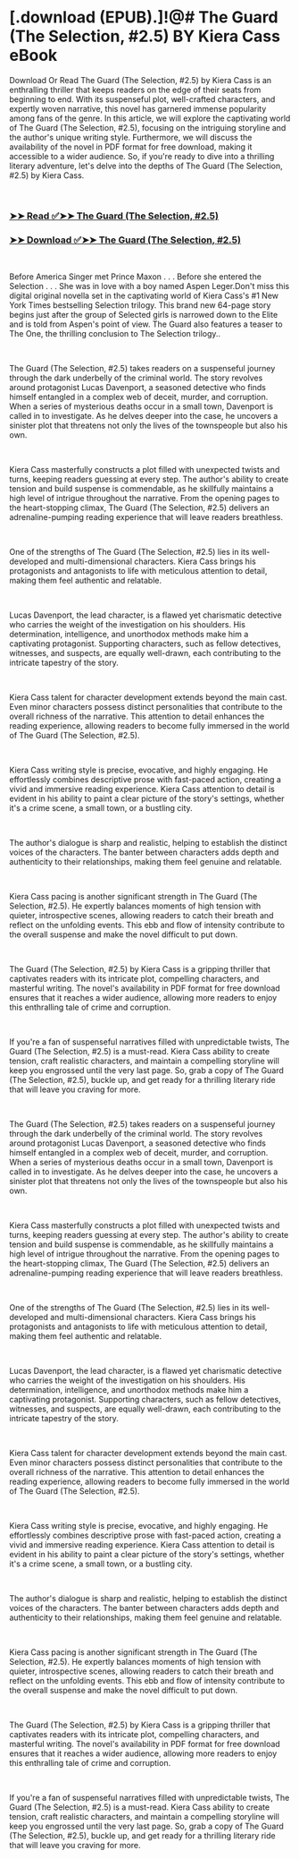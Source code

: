 # [.download (EPUB).]!@# The Guard (The Selection, #2.5) BY Kiera Cass eBook

<p>Download Or Read The Guard (The Selection, #2.5) by Kiera Cass is an enthralling thriller that keeps readers on the edge of their seats from beginning to end. With its suspenseful plot, well-crafted characters, and expertly woven narrative, this novel has garnered immense popularity among fans of the genre. In this article, we will explore the captivating world of The Guard (The Selection, #2.5), focusing on the intriguing storyline and the author's unique writing style. Furthermore, we will discuss the availability of the novel in PDF format for free download, making it accessible to a wider audience. So, if you're ready to dive into a thrilling literary adventure, let's delve into the depths of The Guard (The Selection, #2.5) by Kiera Cass.</p>
<p>&nbsp;</p>

### [➤➤ Read ✅➤➤ The Guard (The Selection, #2.5)](https://realpdfbooksdrive.blogspot.com/id/18170039)

### [➤➤ Download ✅➤➤ The Guard (The Selection, #2.5)](https://realpdfbooksdrive.blogspot.com/id/18170039)

<p>&nbsp;</p>
<p>Before America Singer met Prince Maxon . . . Before she entered the Selection . . . She was in love with a boy named Aspen Leger.Don't miss this digital original novella set in the captivating world of Kiera Cass's #1 New York Times bestselling Selection trilogy. This brand new 64-page story begins just after the group of Selected girls is narrowed down to the Elite and is told from Aspen's point of view. The Guard also features a teaser to The One, the thrilling conclusion to The Selection trilogy..</p>
<p>&nbsp;</p>
<p>The Guard (The Selection, #2.5) takes readers on a suspenseful journey through the dark underbelly of the criminal world. The story revolves around protagonist Lucas Davenport, a seasoned detective who finds himself entangled in a complex web of deceit, murder, and corruption. When a series of mysterious deaths occur in a small town, Davenport is called in to investigate. As he delves deeper into the case, he uncovers a sinister plot that threatens not only the lives of the townspeople but also his own.</p>
<p>&nbsp;</p>
<p>Kiera Cass masterfully constructs a plot filled with unexpected twists and turns, keeping readers guessing at every step. The author's ability to create tension and build suspense is commendable, as he skillfully maintains a high level of intrigue throughout the narrative. From the opening pages to the heart-stopping climax, The Guard (The Selection, #2.5) delivers an adrenaline-pumping reading experience that will leave readers breathless.</p>
<p>&nbsp;</p>
<p>One of the strengths of The Guard (The Selection, #2.5) lies in its well-developed and multi-dimensional characters. Kiera Cass brings his protagonists and antagonists to life with meticulous attention to detail, making them feel authentic and relatable.</p>
<p>&nbsp;</p>
<p>Lucas Davenport, the lead character, is a flawed yet charismatic detective who carries the weight of the investigation on his shoulders. His determination, intelligence, and unorthodox methods make him a captivating protagonist. Supporting characters, such as fellow detectives, witnesses, and suspects, are equally well-drawn, each contributing to the intricate tapestry of the story.</p>
<p>&nbsp;</p>
<p>Kiera Cass talent for character development extends beyond the main cast. Even minor characters possess distinct personalities that contribute to the overall richness of the narrative. This attention to detail enhances the reading experience, allowing readers to become fully immersed in the world of The Guard (The Selection, #2.5).</p>
<p>&nbsp;</p>
<p>Kiera Cass writing style is precise, evocative, and highly engaging. He effortlessly combines descriptive prose with fast-paced action, creating a vivid and immersive reading experience. Kiera Cass attention to detail is evident in his ability to paint a clear picture of the story's settings, whether it's a crime scene, a small town, or a bustling city.</p>
<p>&nbsp;</p>
<p>The author's dialogue is sharp and realistic, helping to establish the distinct voices of the characters. The banter between characters adds depth and authenticity to their relationships, making them feel genuine and relatable.</p>
<p>&nbsp;</p>
<p>Kiera Cass pacing is another significant strength in The Guard (The Selection, #2.5). He expertly balances moments of high tension with quieter, introspective scenes, allowing readers to catch their breath and reflect on the unfolding events. This ebb and flow of intensity contribute to the overall suspense and make the novel difficult to put down.</p>
<p>&nbsp;</p>
<p>The Guard (The Selection, #2.5) by Kiera Cass is a gripping thriller that captivates readers with its intricate plot, compelling characters, and masterful writing. The novel's availability in PDF format for free download ensures that it reaches a wider audience, allowing more readers to enjoy this enthralling tale of crime and corruption.</p>
<p>&nbsp;</p>
<p>If you're a fan of suspenseful narratives filled with unpredictable twists, The Guard (The Selection, #2.5) is a must-read. Kiera Cass ability to create tension, craft realistic characters, and maintain a compelling storyline will keep you engrossed until the very last page. So, grab a copy of The Guard (The Selection, #2.5), buckle up, and get ready for a thrilling literary ride that will leave you craving for more.</p>
<p>&nbsp;</p>
<p>The Guard (The Selection, #2.5) takes readers on a suspenseful journey through the dark underbelly of the criminal world. The story revolves around protagonist Lucas Davenport, a seasoned detective who finds himself entangled in a complex web of deceit, murder, and corruption. When a series of mysterious deaths occur in a small town, Davenport is called in to investigate. As he delves deeper into the case, he uncovers a sinister plot that threatens not only the lives of the townspeople but also his own.</p>
<p>&nbsp;</p>
<p>Kiera Cass masterfully constructs a plot filled with unexpected twists and turns, keeping readers guessing at every step. The author's ability to create tension and build suspense is commendable, as he skillfully maintains a high level of intrigue throughout the narrative. From the opening pages to the heart-stopping climax, The Guard (The Selection, #2.5) delivers an adrenaline-pumping reading experience that will leave readers breathless.</p>
<p>&nbsp;</p>
<p>One of the strengths of The Guard (The Selection, #2.5) lies in its well-developed and multi-dimensional characters. Kiera Cass brings his protagonists and antagonists to life with meticulous attention to detail, making them feel authentic and relatable.</p>
<p>&nbsp;</p>
<p>Lucas Davenport, the lead character, is a flawed yet charismatic detective who carries the weight of the investigation on his shoulders. His determination, intelligence, and unorthodox methods make him a captivating protagonist. Supporting characters, such as fellow detectives, witnesses, and suspects, are equally well-drawn, each contributing to the intricate tapestry of the story.</p>
<p>&nbsp;</p>
<p>Kiera Cass talent for character development extends beyond the main cast. Even minor characters possess distinct personalities that contribute to the overall richness of the narrative. This attention to detail enhances the reading experience, allowing readers to become fully immersed in the world of The Guard (The Selection, #2.5).</p>
<p>&nbsp;</p>
<p>Kiera Cass writing style is precise, evocative, and highly engaging. He effortlessly combines descriptive prose with fast-paced action, creating a vivid and immersive reading experience. Kiera Cass attention to detail is evident in his ability to paint a clear picture of the story's settings, whether it's a crime scene, a small town, or a bustling city.</p>
<p>&nbsp;</p>
<p>The author's dialogue is sharp and realistic, helping to establish the distinct voices of the characters. The banter between characters adds depth and authenticity to their relationships, making them feel genuine and relatable.</p>
<p>&nbsp;</p>
<p>Kiera Cass pacing is another significant strength in The Guard (The Selection, #2.5). He expertly balances moments of high tension with quieter, introspective scenes, allowing readers to catch their breath and reflect on the unfolding events. This ebb and flow of intensity contribute to the overall suspense and make the novel difficult to put down.</p>
<p>&nbsp;</p>
<p>The Guard (The Selection, #2.5) by Kiera Cass is a gripping thriller that captivates readers with its intricate plot, compelling characters, and masterful writing. The novel's availability in PDF format for free download ensures that it reaches a wider audience, allowing more readers to enjoy this enthralling tale of crime and corruption.</p>
<p>&nbsp;</p>
<p>If you're a fan of suspenseful narratives filled with unpredictable twists, The Guard (The Selection, #2.5) is a must-read. Kiera Cass ability to create tension, craft realistic characters, and maintain a compelling storyline will keep you engrossed until the very last page. So, grab a copy of The Guard (The Selection, #2.5), buckle up, and get ready for a thrilling literary ride that will leave you craving for more.</p>
<p>&nbsp;</p>

